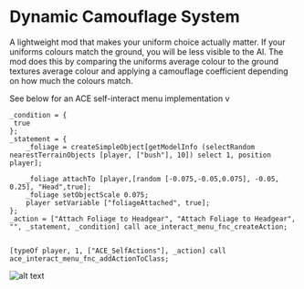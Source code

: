 # Dynamic Camouflage System
A lightweight mod that makes your uniform choice actually matter. If your uniforms colours match the ground, you will be less visible to the AI. The mod does this by comparing the uniforms average colour to the ground textures average colour and applying a camouflage coefficient depending on how much the colours match.

See below for an ACE self-interact menu implementation v
```
_condition = { 
 true     
}; 
_statement = { 
    _foliage = createSimpleObject[getModelInfo (selectRandom nearestTerrainObjects [player, ["bush"], 10]) select 1, position player];

	_foliage attachTo [player,[random [-0.075,-0.05,0.075], -0.05, 0.25], "Head",true];
	_foliage setObjectScale 0.075;
	player setVariable ["foliageAttached", true];
}; 
_action = ["Attach Foliage to Headgear", "Attach Foliage to Headgear", "", _statement, _condition] call ace_interact_menu_fnc_createAction; 


[typeOf player, 1, ["ACE_SelfActions"], _action] call ace_interact_menu_fnc_addActionToClass;

```


![alt text](https://steamuserimages-a.akamaihd.net/ugc/1806516206888105675/F2729E47582128176ACEA6BB4613405F99BF3EA3/?imw=5000&imh=5000&ima=fit&impolicy=Letterbox&imcolor=#000000&letterbox=false)
